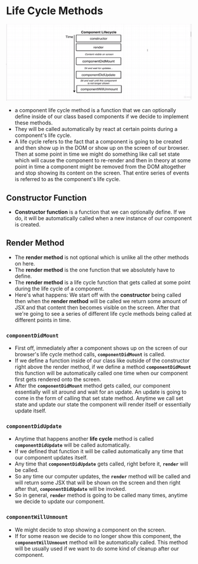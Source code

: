 # Life Cycle Methods

![component life cycle](./component-lifecycle.png)

- a component life cycle method is a function that we can optionally define inside of our class based components if we decide to implement these methods.
- They will be called automatically by react at certain points during a component's life cycle.
- A life cycle refers to the fact that a component is going to be created and then show up in the DOM or show up on the screen of our browser. Then at some point in time we might do something like call set state which will cause the component to re-render and then in theory at some point in time a component might be removed from the DOM altogether and stop showing its content on the screen. That entire series of events is referred to as the component's life cycle.

## Constructor Function

- **Constructor function** is a function that we can optionally define. If we do, it will be automatically called when a new instance of our component is created.

## Render Method

- The **render method** is not optional which is unlike all the other methods on here.
- The **render method** is the one function that we absolutely have to define.
- The **render method** is a life cycle function that gets called at some point during the life cycle of a component.
- Here's what happens: We start off with the **constructor** being called then when the **render method** will be called we return some
  amount of JSX and that content then becomes visible on the screen. After that we're going to see a series of different life cycle methods being called at different points in time.

### **`componentDidMount`**

- First off, immediately after a component shows up on the screen of our browser's life cycle method calls, **`componentDidMount`** is called.
- If we define a function inside of our class like outside of the constructor right above the render method, if we define a method **`componentDidMount`** this function will be automatically called one time when our component first gets rendered onto the screen.
- After the **`componentDidMount`** method gets called, our component essentially will sit around and wait for an update. An update is going to come in the form of calling that set state method. Anytime we call set state and update our state the component will render itself or essentially update itself.

### **`componentDidUpdate`**

- Anytime that happens another **life cycle** method is called **`componentDidUpdate`** will be called automatically.
- If we defined that function it will be called automatically any time that our component updates
  itself.
- Any time that **`componentDidUpdate`** gets called, right before it, **`render`** will be called.
- So any time our computer updates, the **`render`** method will be called and will return some JSX that will be shown on the screen and then right after that, **`componentDidUpdate`** will be invoked.
- So in general, **`render`** method is going to be called many times, anytime we decide to update our component.

### **`componentWillUnmount`**

- We might decide to stop showing a component on the screen.
- If for some reason we decide to no longer show this component, the **`componentWillUnmount`** method will be automatically called. This method will be usually used if we want to do some kind of cleanup after our component.
